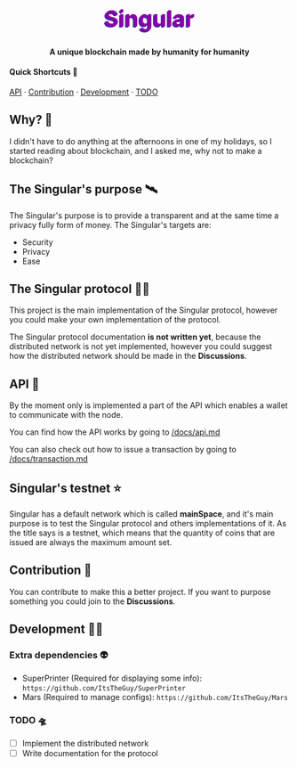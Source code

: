 <h1 style="color:#8b00a6;text-shadow: -2px 2px #4328a6;font-size:40px", align="center">Singular</h1>

<h4 align="center">A unique blockchain made by humanity for humanity</h4>

#### Quick Shortcuts 💨
[API](#api) · [Contribution](#contribution) · [Development](#development) · [TODO](#developmentTODO)

## <a name="why"></a>Why? 🚀
I didn't have to do anything at the afternoons in one of my holidays, so I started reading about blockchain, and I asked me, why not to make a blockchain?

## <a name="purpose"></a>The Singular's purpose 🛰
The Singular's purpose is to provide a transparent and at the same time a privacy fully form of money. The Singular's targets are:
- Security
- Privacy
- Ease

## <a name="protocolExplanation"></a>The Singular protocol 🧑‍🚀
This project is the main implementation of the Singular protocol, however you could make your own implementation of the protocol.

The Singular protocol documentation **is not written yet**, because the distributed network is not yet implemented, however you could suggest how the distributed network should be made in the **Discussions**.

## <a name="api"></a>API 📡

By the moment only is implemented a part of the API which enables a wallet to communicate with the node.

You can find how the API works by going to [/docs/api.md](https://github.com/ItsTheGuy/Singular/tree/main/docs/api.md)

You can also check out how to issue a transaction by going to [/docs/transaction.md](https://github.com/ItsTheGuy/Singular/tree/main/docs/transaction.md)

## <a name="testnet"></a>Singular's testnet ⭐️
Singular has a default network which is called **mainSpace**, and it's main purpose is to test the Singular protocol and others implementations of it. As the title says is a testnet, which means that the quantity of coins that are issued are always the maximum amount set.

## <a name="contribution"></a>Contribution 🌈
You can contribute to make this a better project. If you want to purpose something you could join to the **Discussions**.

## <a name="development"></a>Development 🧑‍💻
### <a name="developmentExtraDependencies"></a>Extra dependencies 👽
- SuperPrinter (Required for displaying some info): `https://github.com/ItsTheGuy/SuperPrinter`
- Mars (Required to manage configs): `https://github.com/ItsTheGuy/Mars`

### <a name="developmentTODO"></a>TODO 🛸
- [ ] Implement the distributed network
- [ ] Write documentation for the protocol
